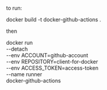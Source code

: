 to run:

docker build -t docker-github-actions .

then

docker run \
  --detach \
  --env ACCOUNT=github-account \
  --env REPOSITORY=client-for-docker \
  --env ACCESS_TOKEN=access-token \
  --name runner \
  docker-github-actions